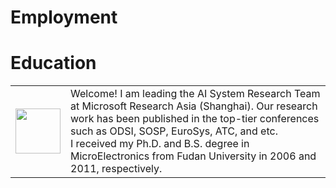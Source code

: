 # Employment

# Education

<table style="border-collapse: collapse; border: none;">
<tr style="border: none;">
<td style="border: none;">
    <img src="/images/fudan.png" width=72 >
</td>
<td style="border: none;">
Welcome! I am leading the AI System Research Team at Microsoft Research Asia (Shanghai). Our research work has been published in the top-tier conferences such as ODSI, SOSP, EuroSys, ATC, and etc.</br>I received my Ph.D. and B.S. degree in MicroElectronics from Fudan University in 2006 and 2011, respectively.
</td>
</tr>
</table>
